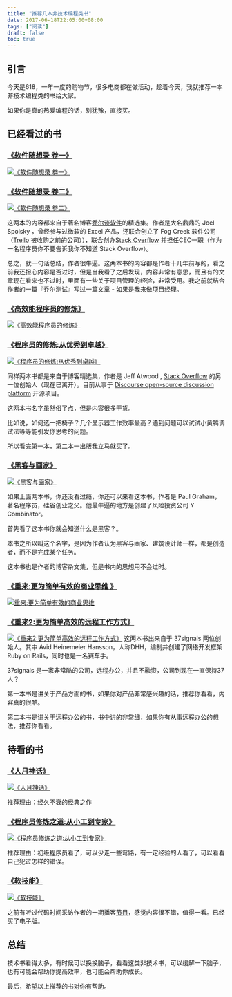 ```yaml
---
title: "推荐几本非技术编程类书"
date: 2017-06-18T22:05:00+08:00
tags: ["阅读"] 
draft: false
toc: true
---
```


## 引言

今天是618，一年一度的购物节，很多电商都在做活动，趁着今天，我就推荐一本非技术编程类的书给大家。

如果你是真的热爱编程的话，别犹豫，直接买。

## 已经看过的书

### [《软件随想录 卷一》](https://www.amazon.cn/dp/B00WDTQU8M/?ie=UTF8&tag=forecho0c-23)

[![《软件随想录 卷一》](https://images-cn.ssl-images-amazon.com/images/I/51Fv1OFCoHL._SX345_BO1,204,203,200_.jpg)](https://www.amazon.cn/dp/B00WDTQU8M/?ie=UTF8&tag=forecho0c-23)

<!--more-->

### [《软件随想录 卷二》](https://www.amazon.cn/dp/B00JF0L5NM/?ie=UTF8&tag=forecho0c-23)

[![《软件随想录 卷二》](https://images-cn.ssl-images-amazon.com/images/I/51oLJx2IPML._SX367_BO1,204,203,200_.jpg)](https://www.amazon.cn/dp/B00JF0L5NM/?ie=UTF8&tag=forecho0c-23)

这两本的内容都来自于著名博客[乔尔谈软件](http://www.joelonsoftware.com/)的精选集。作者是大名鼎鼎的 Joel Spolsky ，曾经参与过微软的 Excel 产品，还联合创立了 Fog Creek 软件公司（[Trello](https://trello.com/) 被收购之前的公司）），联合创办[Stack Overflow](http://stackoverflow.com/) 并担任CEO一职（作为一名程序员你不要告诉我你不知道 Stack Overflow）。

总之，就一句话总结，作者很牛逼。这两本书的内容都是作者十几年前写的，看之前我还担心内容是否过时，但是当我看了之后发现，内容非常有意思，而且有的文章现在看来也不过时，里面有一些关于项目管理的经验，非常受用。我之前就结合作者的一篇『乔尔测试』写过一篇文章 - [如果是我来做项目经理](https://blog.forecho.com/if-i-was-a-project-manager.html)。


### [《高效能程序员的修炼》](https://www.amazon.cn/dp/B00DXZFZPO/?ie=UTF8&tag=forecho0c-23)

[![《高效能程序员的修炼》](https://images-cn.ssl-images-amazon.com/images/I/51pFsfu%2BJqL._SX352_BO1,204,203,200_.jpg)](https://www.amazon.cn/dp/B00DXZFZPO/?ie=UTF8&tag=forecho0c-23)

### [《程序员的修炼:从优秀到卓越》](https://www.amazon.cn/dp/B00JXA4ONM/?ie=UTF8&tag=forecho0c-23)

[![《程序员的修炼:从优秀到卓越》](https://images-cn.ssl-images-amazon.com/images/I/51Xm8lKEg4L._SX349_BO1,204,203,200_.jpg)](https://www.amazon.cn/dp/B00JXA4ONM/?ie=UTF8&tag=forecho0c-23)

同样两本书都是来自于博客精选集，作者是 Jeff Atwood , [Stack Overflow](http://stackoverflow.com/) 的另一位创始人（现在已离开）。目前从事于  [Discourse open-source discussion platform](http://www.discourse.org/) 开源项目。

这两本书名字虽然俗了点，但是内容很多干货。

比如说，如何选一把椅子？几个显示器工作效率最高？遇到问题可以试试小黄鸭调试法等等能引发你思考的问题。

所以看完第一本，第二本一出版我立马就买了。

### [《黑客与画家》](https://www.amazon.cn/dp/B004WHZGZQ/?ie=UTF8&tag=forecho0c-23)

[![《黑客与画家》](https://images-cn.ssl-images-amazon.com/images/I/51uaQYueGCL._SX409_BO1,204,203,200_.jpg)](https://www.amazon.cn/dp/B004WHZGZQ/?ie=UTF8&tag=forecho0c-23)

如果上面两本书，你还没看过瘾，你还可以来看这本书，作者是 Paul Graham，著名程序员，硅谷创业之父。他最牛逼的地方是创建了风险投资公司 Y Combinator。

首先看了这本书你就会知道什么是黑客？。

本书之所以叫这个名字，是因为作者认为黑客与画家、建筑设计师一样，都是创造者，而不是完成某个任务。

这本书也是作者的博客杂文集，但是书内的思想用不会过时。

### [《重来:更为简单有效的商业思维 》](https://www.amazon.cn/dp/B0048EKQS0/?ie=UTF8&tag=forecho0c-23)

[![重来:更为简单有效的商业思维 ](https://images-cn.ssl-images-amazon.com/images/I/515IS5SArOL._SX365_BO1,204,203,200_.jpg)](https://www.amazon.cn/dp/B0048EKQS0/?ie=UTF8&tag=forecho0c-23)

### [《重来2:更为简单高效的远程工作方式》](https://www.amazon.cn/dp/B00JA4U0JS/?ie=UTF8&tag=forecho0c-23)

[![《重来2:更为简单高效的远程工作方式》](https://images-cn.ssl-images-amazon.com/images/I/51dM8RG%2BLpL._SX370_BO1,204,203,200_.jpg)](https://www.amazon.cn/dp/B00JA4U0JS/?ie=UTF8&tag=forecho0c-23)
这两本书出来自于 37signals 两位创始人。其中 Avid Heinemeier Hansson，人称DHH，编制并创建了网络开发框架 Ruby on Rails，同时也是一名赛车手。

37signals 是一家非常酷的公司，远程办公，并且不融资，公司到现在一直保持37人？

第一本书是讲关于产品方面的书，如果你对产品非常感兴趣的话，推荐你看看，内容真的很酷。

第二本书是讲关于远程办公的书，书中讲的非常细，如果你有从事远程办公的想法，推荐你看看。

## 待看的书

### [《人月神话》](https://www.amazon.cn/dp/B00VR8ZO28/?ie=UTF8&tag=forecho0c-23)

[![《人月神话》](https://images-cn.ssl-images-amazon.com/images/I/51P6nv8%2BcLL._SX394_BO1,204,203,200_.jpg)](https://www.amazon.cn/dp/B00VR8ZO28/?ie=UTF8&tag=forecho0c-23)

推荐理由：经久不衰的经典之作

### [《程序员修炼之道:从小工到专家》](https://www.amazon.cn/dp/B004GV08CY/?ie=UTF8&tag=forecho0c-23)

[![《程序员修炼之道:从小工到专家》](https://images-cn.ssl-images-amazon.com/images/I/51Uv3CFIW4L._SX406_BO1,204,203,200_.jpg)](https://www.amazon.cn/dp/B004GV08CY/?ie=UTF8&tag=forecho0c-23)

推荐理由：初级程序员看了，可以少走一些弯路，有一定经验的人看了，可以看看自己犯过怎样的错误。

### [《软技能》](https://www.amazon.cn/dp/B01IB086H4/?ie=UTF8&tag=forecho0c-23)

[![《软技能》](https://images-cn.ssl-images-amazon.com/images/I/51LInr2bO5L._SX420_BO1,204,203,200_.jpg)](https://www.amazon.cn/dp/B01IB086H4/?ie=UTF8&tag=forecho0c-23)

之前有听过代码时间采访作者的一期播客[节目](https://codetimecn.com/episodes/publish)，感觉内容很不错，值得一看。已经买了电子版。

## 总结

技术书看得太多，有时候可以换换脑子，看看这类非技术书，可以缓解一下脑子，也有可能会帮助你提高效率，也可能会帮助你成长。

最后，希望以上推荐的书对你有帮助。





















